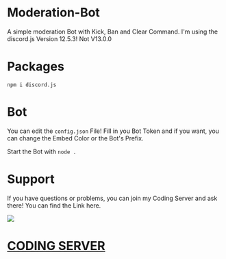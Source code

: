 # Moderation-Bot
A simple moderation Bot with Kick, Ban and Clear Command.
I'm using the discord.js Version 12.5.3! Not V13.0.0

# Packages
`npm i discord.js`

# Bot
You can edit the `config.json` File!
Fill in you Bot Token and if you want, 
you can change the Embed Color or the Bot's Prefix.

Start the Bot with `node .`

# Support
If you have questions or problems, you can join my Coding Server and ask there!
You can find the Link here.

<img src="https://media.discordapp.net/attachments/871695511911014439/883773836171034704/banner-schwarz.png">

# [CODING SERVER](https://discord.gg/FQST2jn6D6)


